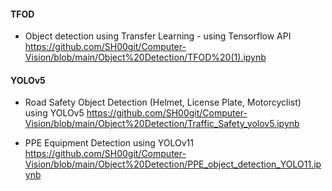 #### TFOD 
- Object detection using Transfer Learning - using Tensorflow API
    https://github.com/SH00git/Computer-Vision/blob/main/Object%20Detection/TFOD%20(1).ipynb


#### YOLOv5

  
- Road Safety Object Detection (Helmet, License Plate, Motorcyclist) using YOLOv5
  https://github.com/SH00git/Computer-Vision/blob/main/Object%20Detection/Traffic_Safety_yolov5.ipynb

- PPE Equipment Detection using YOLOv11
  https://github.com/SH00git/Computer-Vision/blob/main/Object%20Detection/PPE_object_detection_YOLO11.ipynb

